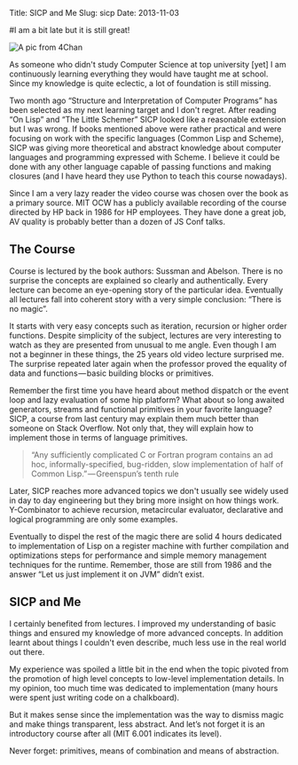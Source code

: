 Title: SICP and Me
Slug: sicp
Date: 2013-11-03

#I am a bit late but it is still great!

![A pic from 4Chan](https://d262ilb51hltx0.cloudfront.net/proxy/1*k5v65hJ2AxMM3gaZ8rxvEQ.jpeg)

As someone who didn't study Computer Science at top university [yet] I am continuously learning everything they would have taught me at school. Since my knowledge is quite eclectic, a lot of foundation is still missing.</p>

Two month ago “Structure and Interpretation of Computer Programs” has been selected as my next learning target and I don't regret. After reading “On Lisp” and “The Little Schemer” SICP looked like a reasonable extension but I was wrong. If books mentioned above were rather practical and were focusing on work with the specific languages (Common Lisp and Scheme), SICP was giving more theoretical and abstract knowledge about computer languages and programming expressed with Scheme. I believe it could be done with any other language capable of passing functions and making closures (and I have heard they use Python to teach this course nowadays).

Since I am a very lazy reader the video course was chosen over the book as a primary source. MIT OCW has a publicly available recording of the course directed by HP back in 1986 for HP employees. They have done a great job, AV quality is probably better than a dozen of JS Conf talks.

## The Course

Course is lectured by the book authors: Sussman and Abelson. There is no surprise the concepts are explained so clearly and authentically. Every lecture can become an eye-opening story of the particular idea. Eventually all lectures fall into coherent story with a very simple conclusion: “There is no magic”.

It starts with very easy concepts such as iteration, recursion or higher order functions. Despite simplicity of the subject, lectures are very interesting to watch as they are presented from unusual to me angle. Even though I am not a beginner in these things, the 25 years old video lecture surprised me. The surprise repeated later again when the professor proved the equality of data and functions — basic building blocks or primitives.

Remember the first time you have heard about method dispatch or the event loop and lazy evaluation of some hip platform? What about so long awaited generators, streams and functional primitives in your favorite language? SICP, a course from last century may explain them much better than someone on Stack Overflow. Not only that, they will explain how to implement those in terms of language primitives.
> “Any sufficiently complicated C or Fortran program contains an ad hoc, informally-specified, bug-ridden, slow implementation of half of Common Lisp.” — Greenspun’s tenth rule

Later, SICP reaches more advanced topics we don't usually see widely used in day to day engineering but they bring more insight on how things work. Y-Combinator to achieve recursion, metacircular evaluator, declarative and logical programming are only some examples.

Eventually to dispel the rest of the magic there are solid 4 hours dedicated to implementation of Lisp on a register machine with further compilation and optimizations steps for performance and simple memory management techniques for the runtime. Remember, those are still from 1986 and the answer “Let us just implement it on JVM” didn’t exist.

## SICP and Me

I certainly benefited from lectures. I improved my understanding of basic things and ensured my knowledge of more advanced concepts. In addition learnt about things I couldn't even describe, much less use in the real world out there.

My experience was spoiled a little bit in the end when the topic pivoted from the promotion of high level concepts to low-level implementation details. In my opinion, too much time was dedicated to implementation (many hours were spent just writing code on a chalkboard).

But it makes sense since the implementation was the way to dismiss magic and make things transparent, less abstract. And let’s not forget it is an introductory course after all (MIT 6.001 indicates its level).

Never forget: primitives, means of combination and means of abstraction.

